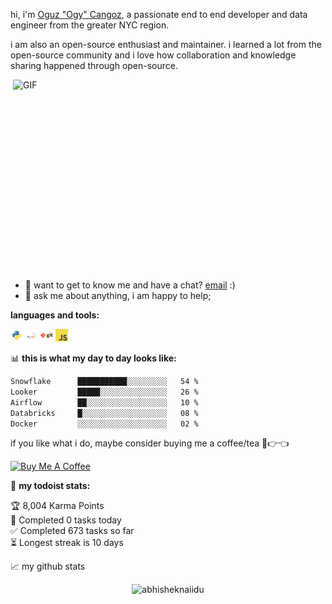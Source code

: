 hi, i'm [Oguz "Ogy" Cangoz](https://myportfoliobucket-ogyworld.s3.amazonaws.com/my_portfolio/index.html/), a passionate end to end developer and data engineer from the greater NYC region.

i am also an open-source enthusiast and maintainer. i learned a lot from the open-source community and i love how collaboration and knowledge sharing happened through open-source.


  <img align="right" alt="GIF" src="https://github.com/ogyWorldz/ogyWorldz/blob/master/code.gif?raw=true" width="500" height="320" />
  
- 💼 want to get to know me and have a chat? [email](mailto:ocangoz2@gmail.com) :)
- 💬 ask me about anything, i am happy to help;

**languages and tools:**  

<code><img height="20" src="https://raw.githubusercontent.com/github/explore/80688e429a7d4ef2fca1e82350fe8e3517d3494d/topics/python/python.png"></code>
<code><img height="20" src="https://raw.githubusercontent.com/github/explore/80688e429a7d4ef2fca1e82350fe8e3517d3494d/topics/mysql/mysql.png"></code>
<code><img height="20" src="https://raw.githubusercontent.com/github/explore/80688e429a7d4ef2fca1e82350fe8e3517d3494d/topics/git/git.png"></code>
<code><img height="20" src="https://raw.githubusercontent.com/github/explore/80688e429a7d4ef2fca1e82350fe8e3517d3494d/topics/javascript/javascript.png"></code>


📊 **this is what my day to day looks like:**
<!--START_SECTION:waka-->

```txt
Snowflake      ███████████░░░░░░░░░   54 %
Looker         █████░░░░░░░░░░░░░░░   26 %
Airflow        ██░░░░░░░░░░░░░░░░░░   10 %
Databricks     █░░░░░░░░░░░░░░░░░░░   08 %
Docker         ░░░░░░░░░░░░░░░░░░░░   02 %
```

<!--END_SECTION:waka-->

if you like what i do, maybe consider buying me a coffee/tea 🥺👉👈

<a href="https://www.buymeacoffee.com/abhisheknaiidu" target="_blank"><img src="https://cdn.buymeacoffee.com/buttons/v2/default-red.png" alt="Buy Me A Coffee" width="150" ></a>

🚧 **my todoist stats:**
<!-- TODO-IST:START -->
🏆  8,004 Karma Points           
🌸  Completed 0 tasks today           
✅  Completed 673 tasks so far           
⏳  Longest streak is 10 days
<!-- TODO-IST:END -->


📈 my github stats

<p align="center"> <img src="https://github-readme-stats.vercel.app/api?username=abhisheknaiidu&show_icons=true&theme=gotham" alt="abhisheknaiidu" />




